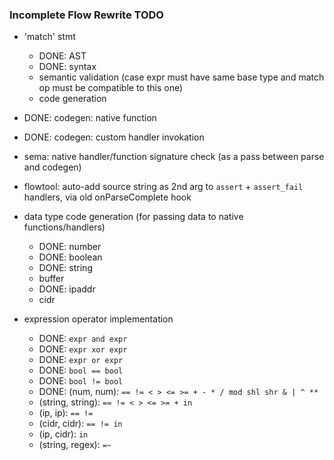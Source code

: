 
### Incomplete Flow Rewrite TODO

- 'match' stmt
  - DONE: AST
  - DONE: syntax
  - semantic validation (case expr must have same base type and match op must be compatible to this one)
  - code generation
- DONE: codegen: native function
- DONE: codegen: custom handler invokation
- sema: native handler/function signature check (as a pass between parse and codegen)
- flowtool: auto-add source string as 2nd arg to `assert` + `assert_fail` handlers, via old onParseComplete hook

- data type code generation (for passing data to native functions/handlers)
  - DONE: number
  - DONE: boolean
  - DONE: string
  - buffer
  - DONE: ipaddr
  - cidr

- expression operator implementation
  - DONE: `expr and expr`
  - DONE: `expr xor expr`
  - DONE: `expr or expr`
  - DONE: `bool == bool`
  - DONE: `bool != bool`
  - DONE: (num, num): `== != < > <= >= + - * / mod shl shr & | ^ **`
  - (string, string): `== != < > <= >= + in`
  - (ip, ip): `== !=`
  - (cidr, cidr): `== != in`
  - (ip, cidr): `in`
  - (string, regex): `=~`
